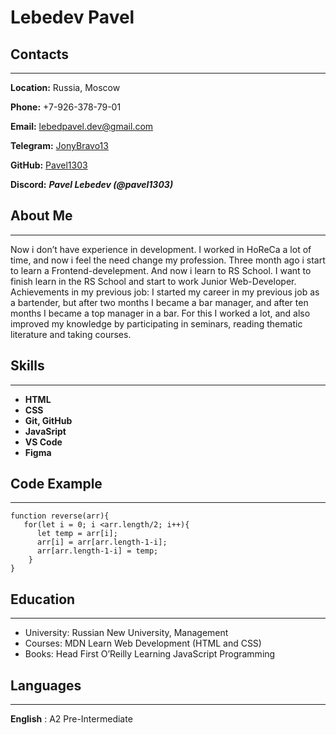 # Lebedev Pavel

## Contacts 
---
**Location:** Russia, Moscow

**Phone:** +7-926-378-79-01

**Email:** <lebedpavel.dev@gmail.com>

**Telegram:** [JonyBravo13](https://t.me/jonybravo13 "Telegram")

**GitHub:** [Pavel1303](https://github.com/pavel1303 "GitHub")

**Discord:**   ***Pavel Lebedev (@pavel1303)***

## About Me
---
Now i don’t have experience in development. I worked in HoReCa a lot of time, and now i feel the need change my profession. Three month ago i start to learn a Frontend-develepment. And now i learn to RS School. I want to finish learn in the RS School and start to work Junior Web-Developer. Achievements in my previous job: I started my career in my previous job as a bartender, but after two months I became a bar manager, and after ten months I became a top manager in a bar. For this I worked a lot, and also improved my knowledge by participating in seminars, reading thematic literature and taking courses.


## Skills
---
- **HTML**
- **CSS**
- **Git, GitHub**
- **JavaSript**
- **VS Code**
- **Figma**
## Code Example
---

```
function reverse(arr){
   for(let i = 0; i <arr.length/2; i++){
      let temp = arr[i];
      arr[i] = arr[arr.length-1-i];
      arr[arr.length-1-i] = temp;
    }
} 
```

## Education
---
- University: Russian New University, Management
- Courses: MDN Learn Web Development (HTML and CSS)
- Books: Head First O’Reilly Learning JavaScript Programming


## Languages
---

**English** : A2 Pre-Intermediate